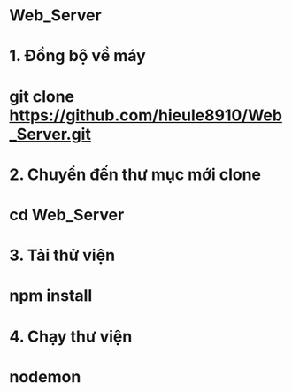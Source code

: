 # Web_Server
# 1. Đồng bộ về máy
# git clone https://github.com/hieule8910/Web_Server.git
# 2. Chuyển đến thư mục mới clone 
# cd Web_Server
# 3. Tải thử viện 
# npm install
# 4. Chạy thư viện 
# nodemon
